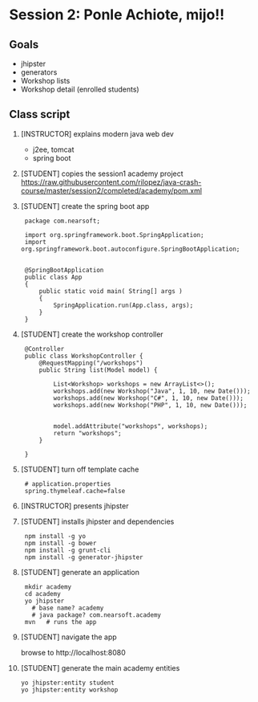 # Session 2:  Ponle Achiote, mijo!!

## Goals
   
   - jhipster
   - generators
   - Workshop lists
   - Workshop detail (enrolled students)
     
## Class script

1. [INSTRUCTOR]  explains modern java web dev    
    - j2ee, tomcat
    - spring boot
    
2. [STUDENT] copies the session1 academy project     
    https://raw.githubusercontent.com/rilopez/java-crash-course/master/session2/completed/academy/pom.xml

3. [STUDENT]  create the spring boot app
        
        package com.nearsoft;
        
        import org.springframework.boot.SpringApplication;
        import org.springframework.boot.autoconfigure.SpringBootApplication;
        
        
        @SpringBootApplication
        public class App
        {
            public static void main( String[] args )
            {
                SpringApplication.run(App.class, args);
            }
        }

4. [STUDENT]  create the workshop controller

        @Controller
        public class WorkshopController {
            @RequestMapping("/workshops")
            public String list(Model model) {
        
                List<Workshop> workshops = new ArrayList<>();
                workshops.add(new Workshop("Java", 1, 10, new Date()));
                workshops.add(new Workshop("C#", 1, 10, new Date()));
                workshops.add(new Workshop("PHP", 1, 10, new Date()));
        
        
                model.addAttribute("workshops", workshops);
                return "workshops";
            }
        
        }

7. [STUDENT] turn off template cache

        # application.properties
        spring.thymeleaf.cache=false

7. [INSTRUCTOR] presents jhipster

8. [STUDENT] installs jhipster and dependencies

        npm install -g yo
        npm install -g bower
        npm install -g grunt-cli
        npm install -g generator-jhipster

9. [STUDENT] generate an application

        mkdir academy
        cd academy
        yo jhipster
          # base name? academy
          # java package? com.nearsoft.academy
        mvn   # runs the app


10. [STUDENT] navigate the app
  
    browse to http://localhost:8080  
    
11. [STUDENT] generate the main academy entities

        yo jhipster:entity student
        yo jhipster:entity workshop
    
    
